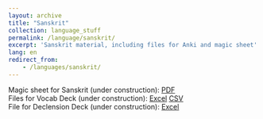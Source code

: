 ```yaml
---
layout: archive
title: "Sanskrit"
collection: language_stuff
permalink: /language/sanskrit/
excerpt: 'Sanskrit material, including files for Anki and magic sheet'
lang: en
redirect_from: 
    - /languages/sanskrit/
---
```

Magic sheet for Sanskrit (under construction): 
<a href="https://argilfea.github.io/philippethemedicalphysicist.github.io/files/Languages/Sanskrit_Magic_Sheet_v4.pdf" target="_blank" rel="noopener noreferrer">PDF</a><br>
Files for Vocab Deck (under construction):
<a href="https://argilfea.github.io/philippethemedicalphysicist.github.io/files/Languages/Sanskrit_Anki.xlsx" target="_blank" rel="noopener noreferrer">Excel</a>
<a href="https://argilfea.github.io/philippethemedicalphysicist.github.io/files/Languages/Sanskrit_Anki_v9.csv" target="_blank" rel="noopener noreferrer">CSV</a><br>
File for Declension Deck (under construction):
<a href="https://argilfea.github.io/philippethemedicalphysicist.github.io/files/Languages/Sanskrit_Declension.xlsx" target="_blank" rel="noopener noreferrer">Excel</a>
